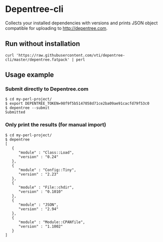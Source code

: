 # Depentree-cli

Collects your installed dependencies with versions and prints JSON object compatible for uploading to <http://depentree.com>.

## Run without installation

```
curl 'https://raw.githubusercontent.com/vti/depentree-cli/master/depentree.fatpack' | perl
```

## Usage example

### Submit directly to Depentree.com

```
$ cd my-perl-project/
$ export DEPENTREE_TOKEN=98f9f5b5147058d71ce2ba09ae91cacfd79f53c0
$ depentree --submit
Submitted
```

### Only print the results (for manual import)

```
$ cd my-perl-project/
$ depentree
[
   {
      "module" : "Class::Load",
      "version" : "0.24"
   },
   {
      "module" : "Config::Tiny",
      "version" : "2.23"
   },
   {
      "module" : "File::chdir",
      "version" : "0.1010"
   },
   {
      "module" : "JSON",
      "version" : "2.94"
   },
   {
      "module" : "Module::CPANfile",
      "version" : "1.1002"
   }
]
```
